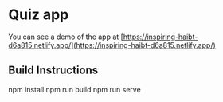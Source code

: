 # Quiz app
You can see a demo of the app at [https://inspiring-haibt-d6a815.netlify.app/](https://inspiring-haibt-d6a815.netlify.app/)

## Build Instructions
npm install
npm run build
npm run serve